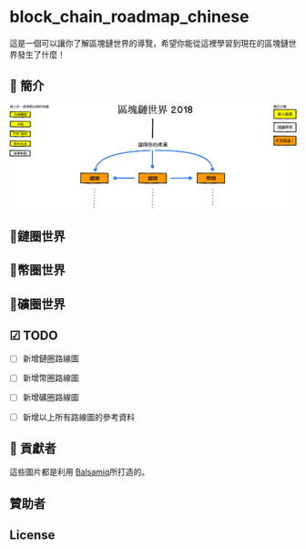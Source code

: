 # block_chain_roadmap_chinese
這是一個可以讓你了解區塊鏈世界的導覽，希望你能從這裡學習到現在的區塊鏈世界發生了什麼！

## 🚀 簡介
![](/img/blockchain2018.png)

## 鏈圈世界

## 幣圈世界

## 礦圈世界

## ☑ TODO

- [ ] 新增鏈圈路線圖
- [ ] 新增幣圈路線圖
- [ ] 新增礦圈路線圖
- [ ] 新增以上所有路線圖的參考資料 


## 👬 貢獻者
這些圖片都是利用 [Balsamiq](https://balsamiq.com/products/mockups/)所打造的。

## 贊助者

## License